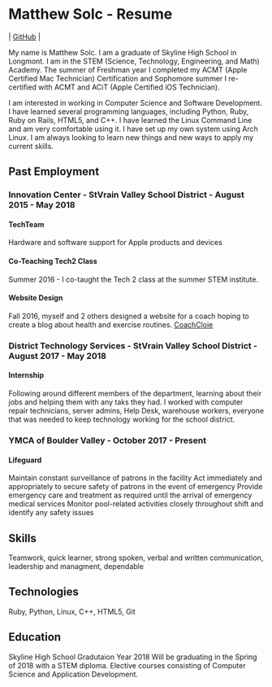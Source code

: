  Matthew Solc - Resume
======

| [GitHub](https://github.com/matthewsolc66 "GitHub") |

My name is Matthew Solc. I am a graduate of Skyline High School in Longmont. I am in the STEM (Science, Technology, Engineering, and Math) Academy. The summer of Freshman year I completed my ACMT (Apple Certified Mac Technician) Certification and Sophomore summer I re-certified with ACMT and ACiT (Apple Certified iOS Technician). 

I am interested in working in Computer Science and Software Development. I have learned several programming languages, including Python, Ruby, Ruby on Rails, HTML5, and C++. I have learned the Linux Command Line and am very comfortable using it. I have set up my own system using Arch Linux. I am always looking to learn new things and new ways to apply my current skills. 


Past Employment
------

### Innovation Center - StVrain Valley School District - August 2015 - May 2018

#### TechTeam 
Hardware and software support for Apple products and devices
#### Co-Teaching Tech2 Class
Summer 2016 - I co-taught the Tech 2 class at the summer STEM institute.
#### Website Design
Fall 2016, myself and 2 others designed a website for a coach hoping to create a blog about health and exercise routines. 
[CoachCloie](http://coachcloie.com "CoachCloie")

### District Technology Services - StVrain Valley School District - August 2017 - May 2018

#### Internship
Following around different members of the department, learning about their jobs and helping them with any taks they had. 
I worked with computer repair technicians, server admins, Help Desk, warehouse workers, everyone that was needed to keep technology working for the school district. 

### YMCA of Boulder Valley - October 2017 - Present

#### Lifeguard
Maintain constant surveillance of patrons in the facility
Act immediately and appropriately to secure safety of patrons in the event of emergency
Provide emergency care and treatment as required until the arrival of emergency medical services
Monitor pool-related activities closely throughout shift and identify any safety issues

Skills
------

Teamwork, quick learner, strong spoken, verbal and written communication, leadership and managment, dependable

Technologies
------

Ruby, Python, Linux, C++, HTML5, Git

Education
------

Skyline High School
Gradutaion Year 2018
Will be graduating in the Spring of 2018 with a STEM diploma. Elective courses consisting of Computer Science and Application Development. 


